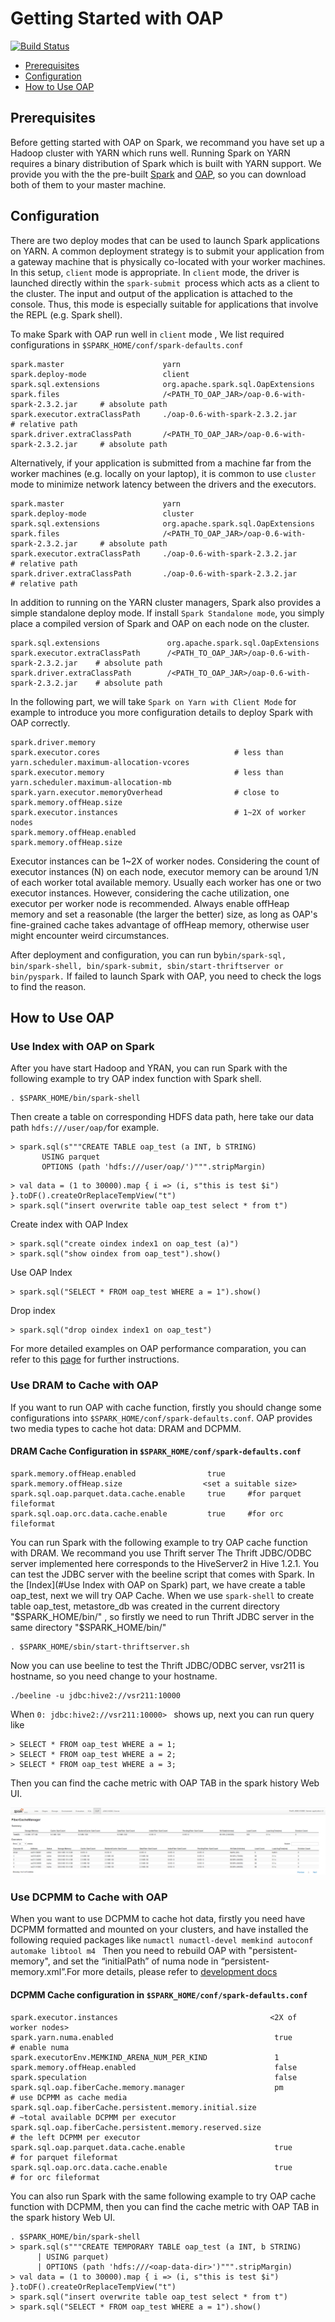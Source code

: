 # Getting Started with OAP
[![Build Status](https://travis-ci.org/Intel-bigdata/OAP.svg?branch=master)](https://travis-ci.org/Intel-bigdata/OAP)

* [Prerequisites](#Prerequisites)
* [Configuration](#Configuration)
* [How to Use OAP](#How_to_Use_OAP)

## Prerequisites
Before getting started with OAP on Spark, we recommand you have set up a Hadoop cluster with YARN which runs well. Running Spark on YARN requires a binary distribution of Spark which is built with YARN support. We provide you with the the pre-built [Spark]() and [OAP](), so you can download both of them to your master machine.
## Configuration
There are two deploy modes that can be used to launch Spark applications on YARN. A common deployment strategy is to submit your application from a gateway machine that is physically co-located with your worker machines. In this setup, `client` mode is appropriate. In `client` mode, the driver is launched directly within the `spark-submit `process which acts as a client to the cluster. The input and output of the application is attached to the console. Thus, this mode is especially suitable for applications that involve the REPL (e.g. Spark shell).

To make Spark with OAP run well in `client` mode , We list required configurations in `$SPARK_HOME/conf/spark-defaults.conf`
```
spark.master                      yarn
spark.deploy-mode                 client
spark.sql.extensions              org.apache.spark.sql.OapExtensions
spark.files                       /<PATH_TO_OAP_JAR>/oap-0.6-with-spark-2.3.2.jar     # absolute path  
spark.executor.extraClassPath     ./oap-0.6-with-spark-2.3.2.jar                      # relative path
spark.driver.extraClassPath       /<PATH_TO_OAP_JAR>/oap-0.6-with-spark-2.3.2.jar     # absolute path
```
Alternatively, if your application is submitted from a machine far from the worker machines (e.g. locally on your laptop), it is common to use `cluster` mode to minimize network latency between the drivers and the executors. 
```
spark.master                      yarn
spark.deploy-mode                 cluster
spark.sql.extensions              org.apache.spark.sql.OapExtensions
spark.files                       /<PATH_TO_OAP_JAR>/oap-0.6-with-spark-2.3.2.jar     # absolute path    
spark.executor.extraClassPath     ./oap-0.6-with-spark-2.3.2.jar                      # relative path 
spark.driver.extraClassPath       ./oap-0.6-with-spark-2.3.2.jar                      # relative path
```
In addition to running on the YARN cluster managers, Spark also provides a simple standalone deploy mode. If install `Spark Standalone mode`, you simply place a compiled version of Spark and OAP on each node on the cluster.
```
spark.sql.extensions               org.apache.spark.sql.OapExtensions
spark.executor.extraClassPath      /<PATH_TO_OAP_JAR>/oap-0.6-with-spark-2.3.2.jar    # absolute path
spark.driver.extraClassPath        /<PATH_TO_OAP_JAR>/oap-0.6-with-spark-2.3.2.jar    # absolute path
```

In the following part, we will take `Spark on Yarn with Client Mode` for example to introduce you more configuration details to deploy Spark with OAP correctly.

```
spark.driver.memory
spark.executor.cores                              # less than yarn.scheduler.maximum-allocation-vcores
spark.executor.memory                             # less than yarn.scheduler.maximum-allocation-mb                              
spark.yarn.executor.memoryOverhead                # close to spark.memory.offHeap.size
spark.executor.instances                          # 1~2X of worker nodes         
spark.memory.offHeap.enabled                      
spark.memory.offHeap.size                         
```
Executor instances can be 1~2X of worker nodes. Considering the count of executor instances (N) on each node, executor memory can be around 1/N of each worker total available memory. Usually each worker has one or two executor instances. However, considering the cache utilization, one executor per worker node is recommended. Always enable offHeap memory and set a reasonable (the larger the better) size, as long as OAP's fine-grained cache takes advantage of offHeap memory, otherwise user might encounter weird circumstances.

After deployment and configuration, you can run by` bin/spark-sql, bin/spark-shell, bin/spark-submit, sbin/start-thriftserver or bin/pyspark. `
If failed to launch Spark with OAP, you need to check the logs to find the reason.
## How to Use OAP
### Use Index with OAP on Spark
After you have start Hadoop and YRAN, you can run Spark with the following example to try OAP index function with Spark shell.
```
. $SPARK_HOME/bin/spark-shell
```
Then create a table on corresponding HDFS data path, here take our data path ```hdfs:///user/oap/```for example.
```
> spark.sql(s"""CREATE TABLE oap_test (a INT, b STRING)
       USING parquet
       OPTIONS (path 'hdfs:///user/oap/')""".stripMargin)
```

```
> val data = (1 to 30000).map { i => (i, s"this is test $i") }.toDF().createOrReplaceTempView("t")
> spark.sql("insert overwrite table oap_test select * from t")
```
Create index with OAP Index
```
> spark.sql("create oindex index1 on oap_test (a)")
> spark.sql("show oindex from oap_test").show()
```
Use OAP Index
```
> spark.sql("SELECT * FROM oap_test WHERE a = 1").show()
```
Drop index
```
> spark.sql("drop oindex index1 on oap_test")
```
For  more detailed examples on OAP performance comparation, you can refer to this [page](https://github.com/Intel-bigdata/OAP/wiki/OAP-examples) for further instructions.

### Use DRAM to Cache with OAP
If you want to run OAP with cache function, firstly you should change some configurations into `$SPARK_HOME/conf/spark-defaults.conf`. OAP provides two media types to cache hot data: DRAM and DCPMM.

#### DRAM Cache Configuration in ` $SPARK_HOME/conf/spark-defaults.conf `
```
spark.memory.offHeap.enabled                true
spark.memory.offHeap.size                  <set a suitable size>
spark.sql.oap.parquet.data.cache.enable     true     #for parquet fileformat
spark.sql.oap.orc.data.cache.enable         true     #for orc fileformat
```
You can run Spark with the following example to try OAP cache function with DRAM. We recommand you use Thrift server
The Thrift JDBC/ODBC server implemented here corresponds to the HiveServer2 in Hive 1.2.1. You can test the JDBC server with the beeline script that comes with Spark.
In the [Index](#Use Index with OAP on Spark) part, we have create a table oap_test, next we will try OAP Cache.
When we use ```spark-shell``` to create table oap_test, metastore_db was created in the current directory "$SPARK_HOME/bin/" , so firstly we need to run Thrift JDBC server in the same directory "$SPARK_HOME/bin/"
```
. $SPARK_HOME/sbin/start-thriftserver.sh
```
Now you can use beeline to test the Thrift JDBC/ODBC server, vsr211 is hostname, so you need change to your hostname.
```
./beeline -u jdbc:hive2://vsr211:10000       
```
When ```0: jdbc:hive2://vsr211:10000> ``` shows up, next you can run query like
```
> SELECT * FROM oap_test WHERE a = 1;
> SELECT * FROM oap_test WHERE a = 2;
> SELECT * FROM oap_test WHERE a = 3;
```
Then you can find the cache metric with OAP TAB in the spark history Web UI.

![webUI](https://github.com/HongW2019/OAP-spark2.4.3/blob/master/webUI.png)
### Use DCPMM to Cache with OAP 
When you want to use DCPMM to cache hot data, firstly you need have DCPMM formatted and mounted on your clusters, and have installed the following requied packages like `numactl numactl-devel memkind autoconf automake libtool m4 `
Then you need to rebuild OAP with "persistent-memory", and set the “initialPath” of numa node in “persistent-memory.xml”.For more details, please refer to [development docs]()
#### DCPMM Cache configuration in `$SPARK_HOME/conf/spark-defaults.conf`
```
spark.executor.instances                                  <2X of worker nodes>
spark.yarn.numa.enabled                                    true            # enable numa
spark.executorEnv.MEMKIND_ARENA_NUM_PER_KIND               1
spark.memory.offHeap.enabled                               false
spark.speculation                                          false
spark.sql.oap.fiberCache.memory.manager                    pm              # use DCPMM as cache media
spark.sql.oap.fiberCache.persistent.memory.initial.size                    # ~total available DCPMM per executor
spark.sql.oap.fiberCache.persistent.memory.reserved.size                   # the left DCPMM per executor
spark.sql.oap.parquet.data.cache.enable                    true            # for parquet fileformat
spark.sql.oap.orc.data.cache.enable                        true            # for orc fileformat
```
You can also run Spark with the same following example to try OAP cache function with DCPMM, then you can find the cache metric with OAP TAB in the spark history Web UI.
```
. $SPARK_HOME/bin/spark-shell
> spark.sql(s"""CREATE TEMPORARY TABLE oap_test (a INT, b STRING)
      | USING parquet)
      | OPTIONS (path 'hdfs:///<oap-data-dir>')""".stripMargin)
> val data = (1 to 30000).map { i => (i, s"this is test $i") }.toDF().createOrReplaceTempView("t")
> spark.sql("insert overwrite table oap_test select * from t")
> spark.sql("SELECT * FROM oap_test WHERE a = 1").show()
```

